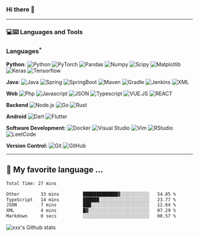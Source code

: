 ### Hi there 👋

---
### 💻:keyboard: Languages and Tools 

### Languages<sup>*</sup>

  **Python**:
  ![Python](https://img.shields.io/badge/-Python-black?style=flat&logo=python])
  ![PyTorch](https://img.shields.io/badge/-PyTorch-EE4C2C?style=flat&logo=PyTorch&logoColor=white])
  ![Pandas](https://img.shields.io/badge/-Pandas-150458?style=flat&logo=Pandas])
  ![Numpy](https://img.shields.io/badge/-Numpy-lightgray?style=flat&logo=Numpy&logoColor=white])
  ![Scipy](https://img.shields.io/badge/-Scipy-blue?style=flat&logo=Scipy&logoColor=white])
  ![Matplotlib](https://img.shields.io/badge/-Matplotlib-black?style=flat&logo=Matplotlib&logoColor=white])
  ![Keras](https://img.shields.io/badge/-Keras-D00000?style=flat&logo=Keras])
  ![Tensorflow](https://img.shields.io/badge/-Tensorflow-gray?style=flat&logo=tensorflow])

  **Java**: 
  ![Java](https://img.shields.io/badge/Java-orange?style=flat&logo=java&logoColor=white])
  ![Spring](https://img.shields.io/badge/-Spring-lightgray?style=flat&logo=spring])
  ![SpringBoot](https://img.shields.io/badge/-Springboot-black?style=flat&logo=springboot])
  ![Maven](https://img.shields.io/badge/Maven-C71A36?style=flat&logo=apache-maven])
  ![Gradle](https://img.shields.io/badge/Gradle-02303A?style=flat&logo=gradle])
  ![Jenkins](https://img.shields.io/badge/Jenkins-gray?style=flat&logo=jenkins])
  ![XML](https://img.shields.io/badge/-XML-orange?style=flat&logo=xml])
  
  **Web**
  ![Php](https://img.shields.io/badge/-php-lightgray?style=flat&logo=php)
  ![Javascript](https://img.shields.io/badge/-Javascript-orange?style=flat&logo=javascript)
  ![JSON](https://img.shields.io/badge/-JSON-lightgray?style=flat&logo=json])
  ![Typescript](https://img.shields.io/badge/-Typescript-orange?style=flat&logo=typescript)
  ![VUE.JS](https://img.shields.io/badge/-VUE.JS-orange?style=flat&logo=vue.js)
  ![REACT](https://img.shields.io/badge/React-20232A?style=flatlogo=react&logoColor=61DAFB)

  **Backend**
  ![Node.js](https://img.shields.io/badge/Node.js-43853D?style=flat&logo=node.js&logoColor=white)
  ![Go](https://img.shields.io/badge/Go-00ADD8?style=flat&logo=go&logoColor=white)
  ![Rust](https://img.shields.io/badge/Rust-000000?style=flat&logo=rust&logoColor=white)
  
  **Android**
  ![Dart](https://img.shields.io/badge/-Dart-blue?style=flat&logo=Dart)
  ![Flutter](https://img.shields.io/badge/-Flutter-orange?style=flat&logo=Flutter)

**Software Development:**
![Docker](https://img.shields.io/badge/-2496ED?style=flat&logo=Docker&logoColor=white)
![Visual Studio](https://img.shields.io/badge/-007ACC?style=flat&logo=Visual-Studio-Code&logoColor=white])
![Vim](https://img.shields.io/badge/-019733?style=flat&logo=Vim&logoColor=white])
![RStudio](https://img.shields.io/badge/-75AADB?style=flat&logo=RStudio&logoColor=white])
![LeetCode](https://img.shields.io/badge/-02569B?style=flat&logo=leetCode&logoColor=white])

**Version Control:**
![Git](https://img.shields.io/badge/-Git-black?style=flat&logo=git&link=https://github.com/Kuingsmile)
![GitHub](https://img.shields.io/badge/-GitHub-181717?style=flat&logo=github&link=https://github.com/Kuingsmile)

---


<!-- ### 🏆 Github Status
![Top Used Language](https://github-readme-stats.vercel.app/api/top-langs/?username=quananhle&show_icons=true&theme=tokyonight&hide_border=true)
![My Github Status](https://github-readme-stats.vercel.app/api?username=quananhle&show_icons=true&theme=shades-of-purple&hide_border=true) -->


## 🌱 My favorite language ...

<!--START_SECTION:waka-->

```txt
Total Time: 27 mins

Other        33 mins         █████████████▓░░░░░░░░░░░   54.85 %
TypeScript   14 mins         ██████░░░░░░░░░░░░░░░░░░░   23.77 %
JSON         7 mins          ███░░░░░░░░░░░░░░░░░░░░░░   12.64 %
XML          4 mins          █▓░░░░░░░░░░░░░░░░░░░░░░░   07.29 %
Markdown     0 secs          ░░░░░░░░░░░░░░░░░░░░░░░░░   00.57 %
```

<!--END_SECTION:waka-->

![xxx's Github stats](https://readmestats.999857.xyz/api?username=Kuingsmile&show_icons=true)



<!--
**Kuingsmile/Kuingsmile** is a ✨ _special_ ✨ repository because its `README.md` (this file) appears on your GitHub profile.

Here are some ideas to get you started:

- 🔭 I’m currently working on ...
- 🌱 I’m currently learning ...
- 👯 I’m looking to collaborate on ...
- 🤔 I’m looking for help with ...
- 💬 Ask me about ...
- 📫 How to reach me: ...
- 😄 Pronouns: ...
- ⚡ Fun fact: ...
-->

